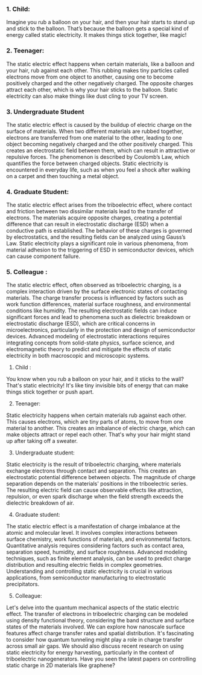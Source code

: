 ### 1. Child:

Imagine you rub a balloon on your hair, and then your hair starts to stand up and stick to the balloon. That’s because the balloon gets a special kind of energy called static electricity. It makes things stick together, like magic!

### 2. Teenager:

The static electric effect happens when certain materials, like a balloon and your hair, rub against each other. This rubbing makes tiny particles called electrons move from one object to another, causing one to become positively charged and the other negatively charged. The opposite charges attract each other, which is why your hair sticks to the balloon. Static electricity can also make things like dust cling to your TV screen.

### 3. Undergraduate Student 

The static electric effect is caused by the buildup of electric charge on the surface of materials. When two different materials are rubbed together, electrons are transferred from one material to the other, leading to one object becoming negatively charged and the other positively charged. This creates an electrostatic field between them, which can result in attractive or repulsive forces. The phenomenon is described by Coulomb’s Law, which quantifies the force between charged objects. Static electricity is  encountered in everyday life, such as when you feel a shock after walking on a carpet and then touching a metal object.

### 4. Graduate Student:

The static electric effect arises from the triboelectric effect, where contact and friction between two dissimilar materials lead to the transfer of electrons. The materials acquire opposite charges, creating a potential difference that can result in electrostatic discharge (ESD) when a conductive path is established. The behavior of these charges is governed by electrostatics, and the resulting fields can be analyzed using Gauss’s Law. Static electricity plays a significant role in various phenomena, from material adhesion to the triggering of ESD in semiconductor devices, which can cause component failure.

### 5. Colleague :

The static electric effect, often observed as triboelectric charging, is a complex interaction driven by the surface electronic states of contacting materials. The charge transfer process is influenced by factors such as work function differences, material surface roughness, and environmental conditions like humidity. The resulting electrostatic fields can induce significant forces and lead to phenomena such as dielectric breakdown or electrostatic discharge (ESD), which are critical concerns in microelectronics, particularly in the protection and design of semiconductor devices. Advanced modeling of electrostatic interactions requires integrating concepts from solid-state physics, surface science, and electromagnetic theory to predict and mitigate the effects of static electricity in both macroscopic and microscopic systems.

1. Child :

You know when you rub a balloon on your hair, and it sticks to the wall? That's static electricity! It's like tiny invisible bits of energy that can make things stick together or push apart.

2. Teenager:

Static electricity happens when certain materials rub against each other. This causes electrons, which are tiny parts of atoms, to move from one material to another. This creates an imbalance of electric charge, which can make objects attract or repel each other. That's why your hair might stand up after taking off a sweater.

3. Undergraduate student:

Static electricity is the result of triboelectric charging, where materials exchange electrons through contact and separation. This creates an electrostatic potential difference between objects. The magnitude of charge separation depends on the materials' positions in the triboelectric series. The resulting electric field can cause observable effects like attraction, repulsion, or even spark discharge when the field strength exceeds the dielectric breakdown of air.

4. Graduate student:

The static electric effect is a manifestation of charge imbalance at the atomic and molecular level. It involves complex interactions between surface chemistry, work functions of materials, and environmental factors. Quantitative analysis requires considering factors such as contact area, separation speed, humidity, and surface roughness. Advanced modeling techniques, such as finite element analysis, can be used to predict charge distribution and resulting electric fields in complex geometries. Understanding and controlling static electricity is crucial in various applications, from semiconductor manufacturing to electrostatic precipitators.

5. Colleague:

Let's delve into the quantum mechanical aspects of the static electric effect. The transfer of electrons in triboelectric charging can be modeled using density functional theory, considering the band structure and surface states of the materials involved. We can explore how nanoscale surface features affect charge transfer rates and spatial distribution. It's fascinating to consider how quantum tunneling might play a role in charge transfer across small air gaps. We should also discuss recent research on using static electricity for energy harvesting, particularly in the context of triboelectric nanogenerators. Have you seen the latest papers on controlling static charge in 2D materials like graphene?
